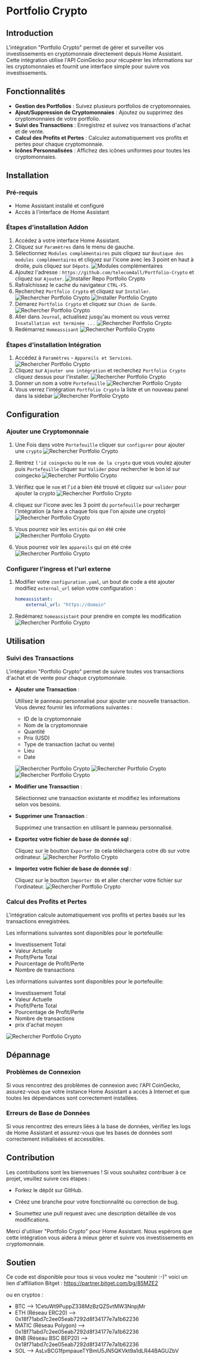 # Portfolio Crypto

## Introduction

L'intégration "Portfolio Crypto" permet de gérer et surveiller vos investissements en cryptomonnaie directement depuis Home Assistant. Cette intégration utilise l'API CoinGecko pour récupérer les informations sur les cryptomonnaies et fournit une interface simple pour suivre vos investissements.

## Fonctionnalités

- **Gestion des Portfolios** : Suivez plusieurs portfolios de cryptomonnaies.
- **Ajout/Suppression de Cryptomonnaies** : Ajoutez ou supprimez des cryptomonnaies de votre portfolio.
- **Suivi des Transactions** : Enregistrez et suivez vos transactions d'achat et de vente.
- **Calcul des Profits et Pertes** : Calculez automatiquement vos profits et pertes pour chaque cryptomonnaie.
- **Icônes Personnalisées** : Affichez des icônes uniformes pour toutes les cryptomonnaies.

## Installation

### Pré-requis

- Home Assistant installé et configuré
- Accès à l'interface de Home Assistant

### Étapes d'installation Addon

1. Accédez à votre interface Home Assistant.
2. Cliquez sur `Paramètres` dans le menu de gauche.
3. Sélectionnez `Modules complémentaires` puis cliquez sur `Boutique des modules complémentaires` et cliquez sur l'icone avec les 3 point en haut à droite, puis cliquez sur `Dépots`.
   ![Modules complémentaires](https://raw.githubusercontent.com/telecom4all/Portfolio-Crypto/main/images/1.png)
3. Ajoutez l'adresse :  `https://github.com/telecom4all/Portfolio-Crypto` et cliquez sur `Ajouter`.
   ![Installer Repo Portfolio Crypto](https://raw.githubusercontent.com/telecom4all/Portfolio-Crypto/main/images/2.png)   
4. Rafraîchissez le cache du navigateur `CTRL-F5`.
5. Recherchez `Portfolio Crypto` et cliquez sur `Installer`.
   ![Rechercher Portfolio Crypto](https://raw.githubusercontent.com/telecom4all/Portfolio-Crypto/main/images/4.png)
   ![Installer Portfolio Crypto](https://raw.githubusercontent.com/telecom4all/Portfolio-Crypto/main/images/5.png)
6. Démarez `Portfolio Crypto` et cliquez sur `Chien de Garde`.
   ![Rechercher Portfolio Crypto](https://raw.githubusercontent.com/telecom4all/Portfolio-Crypto/main/images/6.png)
7. Aller dans  `Journal`, actualisez jusqu'au moment ou vous verrez `Insatallation est terminée ...` 
   ![Rechercher Portfolio Crypto](https://raw.githubusercontent.com/telecom4all/Portfolio-Crypto/main/images/8.png)
8. Redémarrez `Homeassisant`
   ![Rechercher Portfolio Crypto](https://raw.githubusercontent.com/telecom4all/Portfolio-Crypto/main/images/9.png)


### Étapes d'installation Intégration

1. Accédez à `Paramètres` - `Appareils et Services`.
   ![Rechercher Portfolio Crypto](https://raw.githubusercontent.com/telecom4all/Portfolio-Crypto/main/images/10.png)
2. Cliquez sur `Ajouter une intégration` et recherchez `Portfolio Crypto` cliquez dessus pour l'installer.
   ![Rechercher Portfolio Crypto](https://raw.githubusercontent.com/telecom4all/Portfolio-Crypto/main/images/12.png)
3. Donner un nom a votre `Portefeuille` 
   ![Rechercher Portfolio Crypto](https://raw.githubusercontent.com/telecom4all/Portfolio-Crypto/main/images/13.png)
4. Vous verrez l'intégration `Portfolio Crypto` la liste et un nouveau panel dans la sidebar
   ![Rechercher Portfolio Crypto](https://raw.githubusercontent.com/telecom4all/Portfolio-Crypto/main/images/15.png)


## Configuration
### Ajouter une Cryptomonnaie

1. Une Fois dans votre `Portefeuille` cliquer sur `configurer` pour ajouter une `crypto`
   ![Rechercher Portfolio Crypto](https://raw.githubusercontent.com/telecom4all/Portfolio-Crypto/main/images/16.png)

2. Rentrez `l'id coingecko` ou le `nom de la crypto` que vous voulez ajouter puis  `Portefeuille` cliquer sur `Valider` pour rechercher le bon id sur coingecko
   ![Rechercher Portfolio Crypto](https://raw.githubusercontent.com/telecom4all/Portfolio-Crypto/main/images/17.png)

3. Vérifiez que le `nom` et l'`id` a bien été trouvé et cliquez sur `valider` pour ajouter la crypto
   ![Rechercher Portfolio Crypto](https://raw.githubusercontent.com/telecom4all/Portfolio-Crypto/main/images/18.png)

4. cliquez sur l'icone avec les 3 point du `portefeuille` pour recharger l'intégration (a faire a chaque fois que l'on ajoute une crypto)
   ![Rechercher Portfolio Crypto](https://raw.githubusercontent.com/telecom4all/Portfolio-Crypto/main/images/20.png)

5. Vous pourrez voir les `entités` qui on été crée
   ![Rechercher Portfolio Crypto](https://raw.githubusercontent.com/telecom4all/Portfolio-Crypto/main/images/29.png)

6. Vous pourrez voir les `appareils` qui on été crée
   ![Rechercher Portfolio Crypto](https://raw.githubusercontent.com/telecom4all/Portfolio-Crypto/main/images/31.png)

### Configurer l'ingress et l'url externe

1. Modifier votre `configuration.yaml`, un bout de code a été ajouter 
    modifiez `external_url` selon votre configuration :

    ```yaml
    homeassistant:
        external_url: "https://domain"
    ```
 
    

5. Redémarez `homeassistant` pour prendre en compte les modification 
   ![Rechercher Portfolio Crypto](https://raw.githubusercontent.com/telecom4all/Portfolio-Crypto/main/images/40.png)


## Utilisation

### Suivi des Transactions

L'intégration "Portfolio Crypto" permet de suivre toutes vos transactions d'achat et de vente pour chaque cryptomonnaie.

- **Ajouter une Transaction** :

    Utilisez le panneau personnalisé pour ajouter une nouvelle transaction. Vous devrez fournir les informations suivantes :
    - ID de la cryptomonnaie
    - Nom de la cryptomonnaie
    - Quantité
    - Prix (USD)
    - Type de transaction (achat ou vente)
    - Lieu
    - Date

    ![Rechercher Portfolio Crypto](https://raw.githubusercontent.com/telecom4all/Portfolio-Crypto/main/images/41.png)
    ![Rechercher Portfolio Crypto](https://raw.githubusercontent.com/telecom4all/Portfolio-Crypto/main/images/42.png)
    ![Rechercher Portfolio Crypto](https://raw.githubusercontent.com/telecom4all/Portfolio-Crypto/main/images/44.png)

- **Modifier une Transaction** :

    Sélectionnez une transaction existante et modifiez les informations selon vos besoins.

- **Supprimer une Transaction** :

    Supprimez une transaction en utilisant le panneau personnalisé.

- **Exportez votre fichier de base de donnée sql** :

    Cliquez sur le boutton `Exporter Db` cela téléchargera cotre db sur votre ordinateur.
    ![Rechercher Portfolio Crypto](https://raw.githubusercontent.com/telecom4all/Portfolio-Crypto/main/images/46.png)

- **Importez votre fichier de base de donnée sql** :

    Cliquez sur le boutton `Importer Db` et aller chercher votre fichier sur l'ordinateur.
    ![Rechercher Portfolio Crypto](https://raw.githubusercontent.com/telecom4all/Portfolio-Crypto/main/images/47.png)

### Calcul des Profits et Pertes

L'intégration calcule automatiquement vos profits et pertes basés sur les transactions enregistrées. 

Les informations suivantes sont disponibles pour le portefeuille:
- Investissement Total
- Valeur Actuelle
- Profit/Perte Total
- Pourcentage de Profit/Perte
- Nombre de transactions

Les informations suivantes sont disponibles pour le portefeuille:
- Investissement Total
- Valeur Actuelle
- Profit/Perte Total
- Pourcentage de Profit/Perte
- Nombre de transactions
- prix d'achat moyen

![Rechercher Portfolio Crypto](https://raw.githubusercontent.com/telecom4all/Portfolio-Crypto/main/images/49.png)

## Dépannage

### Problèmes de Connexion

Si vous rencontrez des problèmes de connexion avec l'API CoinGecko, assurez-vous que votre instance Home Assistant a accès à Internet et que toutes les dépendances sont correctement installées.

### Erreurs de Base de Données

Si vous rencontrez des erreurs liées à la base de données, vérifiez les logs de Home Assistant et assurez-vous que les bases de données sont correctement initialisées et accessibles.


## Contribution

Les contributions sont les bienvenues ! Si vous souhaitez contribuer à ce projet, veuillez suivre ces étapes :

- Forkez le dépôt sur GitHub.

- Créez une branche pour votre fonctionnalité ou correction de bug.

- Soumettez une pull request avec une description détaillée de vos modifications.


Merci d'utiliser "Portfolio Crypto" pour Home Assistant. Nous espérons que cette intégration vous aidera à mieux gérer et suivre vos investissements en cryptomonnaie.

## Soutien

Ce code est disponible pour tous si vous voulez me "soutenir :-)" voici un lien d'affiliation Bitget : https://partner.bitget.com/bg/85MZE2

ou en cryptos :

- BTC --> 1CetuWt9PuppZ338MzBzQZSvtMW3NnpjMr
- ETH (Réseau ERC20) --> 0x18f71abd7c2ee05eab7292d8f34177e7a1b62236
- MATIC (Réseau Polygon) --> 0x18f71abd7c2ee05eab7292d8f34177e7a1b62236
- BNB (Réseau BSC BEP20) --> 0x18f71abd7c2ee05eab7292d8f34177e7a1b62236
- SOL --> AsLvBCG1fpmpaueTYBmU5JN5QKVkt9a1dLR44BAGUZbV
